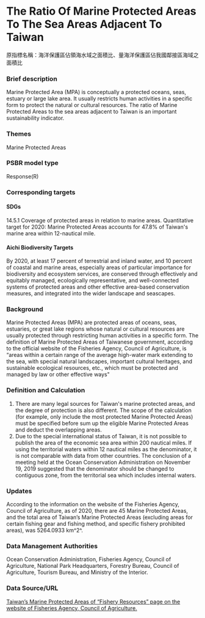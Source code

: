 # The Ratio Of Marine Protected Areas To The Sea Areas Adjacent To Taiwan
原指標名稱：海洋保護區佔領海水域之面積比、量海洋保護區佔我國鄰接區海域之面積比

<script type="text/javascript" src="http://cdn.mathjax.org/mathjax/latest/MathJax.js?config=TeX-AMS-MML_HTMLorMML"></script>

### Brief description
Marine Protected Area (MPA) is conceptually a protected oceans, seas, estuary or large lake area. It usually restricts human activities in a specific form to protect the natural or cultural resources. The ratio of Marine Protected Areas to the sea areas adjacent to Taiwan is an important sustainability indicator.
### Themes
Marine Protected Areas
### PSBR model type
Response(R)
### Corresponding targets
#### SDGs
14.5.1 Coverage of protected areas in relation to marine areas. Quantitative target for 2020: Marine Protected Areas accounts for 47.8% of Taiwan's marine area within 12-nautical mile.
#### Aichi Biodiversity Targets
By 2020, at least 17 percent of terrestrial and inland water, and 10 percent of coastal and marine areas, especially areas of particular importance for biodiversity and ecosystem services, are conserved through effectively and equitably managed, ecologically representative, and well-connected systems of protected areas and other effective area-based conservation measures, and integrated into the wider landscape and seascapes.
### Background
Marine Protected Areas (MPA) are protected areas of oceans, seas, estuaries, or great lake regions whose natural or cultural resources are usually protected through restricting human activities in a specific form. The definition of Marine Protected Areas of Taiwanese government, according to the official website of the Fisheries Agency, Council of Agriculture, is “areas within a certain range of the average high-water mark extending to the sea, with special natural landscapes, important cultural heritages, and sustainable ecological resources, etc., which must be protected and managed by law or other effective ways"
### Definition and Calculation
1. There are many legal sources for Taiwan's marine protected areas, and the degree of protection is also different. The scope of the calculation (for example, only include the most protected Marine Protected Areas) must be specified before sum up the eligible Marine Protected Areas and deduct the overlapping areas.
2. Due to the special international status of Taiwan, it is not possible to publish the area of the economic sea area within 200 nautical miles. If using the territorial waters within 12 nautical miles as the denominator, it is not comparable with data from other countries. The conclusion of a meeting held at the Ocean Conservation Administration on November 19, 2019 suggested that the denominator should be changed to contiguous zone, from the territorial sea which includes internal waters.
### Updates
According to the information on the website of the Fisheries Agency, Council of Agriculture, as of 2020, there are 45 Marine Protected Areas, and the total area of Taiwan’s Marine Protected Areas (excluding areas for certain fishing gear and fishing method, and specific fishery prohibited areas), was 5264.0933 km^2^.
### Data Management Authorities
Ocean Conservation Administration, Fisheries Agency, Council of Agriculture, National Park Headquarters, Forestry Bureau, Council of Agriculture, Tourism Bureau, and Ministry of the Interior.
### Data Source/URL
[Taiwan’s Marine Protected Areas of “Fishery Resources” page on the website of Fisheries Agency, Council of Agriculture.](https://www.fa.gov.tw/cht/TaiwanOceansProtectionAreas/content.aspx?id=1&chk=2001739d-d4cd-4ded-bf92-d570912baf08)